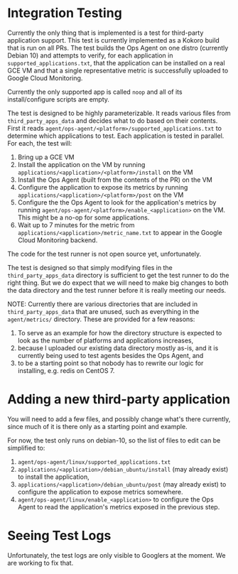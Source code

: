 # Integration Testing

Currently the only thing that is implemented is a test for third-party
application support. This test is currently implemented as a Kokoro build
that is run on all PRs. The test builds the Ops Agent on one distro (currently
Debian 10) and attempts to verify, for each application in
`supported_applications.txt`, that the application can be installed on a real GCE
VM and that a single representative metric is successfully uploaded to Google Cloud
Monitoring.

Currently the only supported app is called `noop` and all of its
install/configure scripts are empty.

The test is designed to be highly parameterizable. It reads various files from
`third_party_apps_data` and decides what to do based on their contents. First
it reads `agent/ops-agent/<platform>/supported_applications.txt` to determine
which applications to test. Each application is tested in parallel. For each,
the test will:

1.  Bring up a GCE VM
1.  Install the application on the VM by running
    `applications/<application>/<platform>/install` on the VM
1.  Install the Ops Agent (built from the contents of the PR) on the VM
1.  Configure the application to expose its metrics by running
    `applications/<application>/<platform>/post` on the VM
1.  Configure the the Ops Agent to look for the application's metrics by
    running
    `agent/ops-agent/<platform>/enable_<application>` on the VM. This might
    be a no-op for some applications.
1.  Wait up to 7 minutes for the metric from
    `applications/<application>/metric_name.txt` to appear in the Google Cloud
    Monitoring backend.

The code for the test runner is not open source yet, unfortunately.

The test is designed so that simply modifying files in the
`third_party_apps_data` directory is sufficient to get the test runner to do the
right thing. But we do expect that we will need to make big changes to both the
data directory and the test runner before it is really meeting our needs.

NOTE: Currently there are various directories that are included in
`third_party_apps_data` that are unused, such as everything in the
`agent/metrics/` directory. These are provided for a few reasons:

1.  To serve as an example for how the directory structure is expected to look
    as the number of platforms and applications increases,
1.  because I uploaded our existing data directory mostly as-is, and it is
    currently being used to test agents besides the Ops Agent, and
1.  to be a starting point so that nobody has to rewrite our logic for
    installing, e.g. redis on CentOS 7.
    
# Adding a new third-party application

You will need to add a few files, and possibly change what's there currently,
since much of it is there only as a starting point and example.

For now, the test only runs on debian-10, so the list of files to edit can be
simplified to:

1.  `agent/ops-agent/linux/supported_applications.txt`
1.  `applications/<application>/debian_ubuntu/install` (may already exist) to
    install the application,
1.  `applications/<application>/debian_ubuntu/post` (may already exist) to
    configure the application to expose metrics somewhere.
1.  `agent/ops-agent/linux/enable_<application>` to configure the Ops Agent to
    read the application's metrics exposed in the previous step.

# Seeing Test Logs

Unfortunately, the test logs are only visible to Googlers at the moment. We are
working to fix that.
